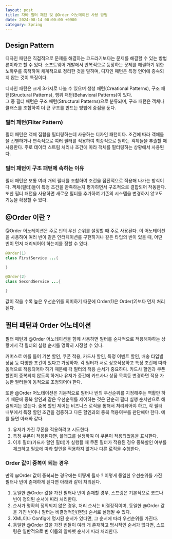 ```yaml
---
layout: post
title: 자바 필터 패턴 및 @Order 어노테이션 사용 방법
date: 2024-08-14 00:00:00 +0900
category: Spring
---
```


## Design Pattern

디자인 패턴은 직접적으로 문제를 해결하는 코드라기보다는 문제를 해결할 수 있는 방법론이라고 할 수 있다. 소프트웨어 개발에서 반복적으로 등장하는 문제를 해결하기 위한 노하우를 축적하여 체계적으로 정리한 것을 말하며, 디자인 패턴은 특정 언어에 종속되지 않는 것이 특징이다.

디자인 패턴은 크게 3가지로 나눌 수 있으며 생성 패턴(Creational Patterns), 구조 패턴(Structural Patterns), 행위 패턴(Behavioral Patterns)이 있다.  
그 중 필터 패턴은 구조 패턴(Structural Patterns)으로 분류되며, 구조 패턴은 객체나 클래스를 조합하여 더 큰 구조를 만드는 방법에 중점을 둔다.

### 필터 패턴(Filter Pattern)

필터 패턴은 객체 집합을 필터링하는데 사용하는 디자인 패턴이다. 조건에 따라 객체들을 선별하거나 연속적으로 여러 필터를 적용하여 최종적으로 원하는 객체들을 추출할 때 사용한다. 주로 데이터 스트림 처리나 조건에 따라 객체를 필터링하는 상황에서 사용된다.

### 필터 패턴이 구조 패턴에 속하는 이유

필터 패턴은 보통 여러 개의 필터를 조합하여 조건을 점진적으로 적용해 나가는 방식이다. 객체(필터)들이 특정 조건을 만족하는지 평가하면서 구조적으로 결합되어 작동한다. 또한 필터 패턴을 사용하면 새로운 필터를 추가하여 기존의 시스템을 변경하지 않고도 기능을 확장할 수 있다.

## @Order 이란 ?

@Order 어노테이션은 주로 빈의 우선 순위를 설정할 때 주로 사용된다. 이 어노테이션을 사용하여 여러 빈이 같은 인터페이션를 구현하거나 같은 타입의 빈이 있을 때, 어떤 빈이 먼저 처리되어야 하는지를 정할 수 있다.

```java
@Order(1)
class FirstService ...{

}

@Order(2)
class SecondService ...{

}
```

값이 작을 수록 높은 우선순위를 의미하기 때문에 Order(1)은 Order(2)보다 먼저 처리된다.

## 필터 패턴과 Order 어노테이션

필터 패턴과 @Order 어노테이션을 함께 사용하면 필터를 순차적으로 적용해야하는 상황에서 각 필터의 실행 순서를 명확히 지정할 수 있다.

커머스로 예를 들어 기본 할인, 쿠폰 적용, 카드사 할인, 특정 이벤트 할인, 배송 타입별 상품 등 다양한 조건이 있다고 가정하자. 각 필터가 서로 상호작용하고 특정 조건에 따라 동적으로 적용되어야 하기 때문에 각 필터의 적용 순서가 중요하다. 카드사 할인과 쿠폰 할인이 중복되지 않도록 하거나 유저가 중간에 카드사나 상품 목록등 변경하면 적용 가능한 필터들이 동적으로 조정되어야 한다.

또한 @Order 어노테이션은 기본적으로 필터나 빈의 우선순위를 지정해주는 역활만 하기 때문에 중복 할인과 같은 우선순위를 제어하는 것은 단순히 필터 실행 순서만으로 해결되지는 않는다. 중복 할인 제어는 비즈니스 로직을 통해서 처리되어야 하고, 각 필터 내부에서 특정 할인 조건을 검증하고 다른 할인과의 중복 적용여부를 판단해야 한다. 예를 들면 아래와 같다.

1. 유저가 가진 쿠폰을 적용하려고 시도한다.
2. 특정 쿠폰이 적용된다면, 플래그를 설정하여 이 쿠폰이 적용되었음을 표시한다.
3. 이후 필터(카드사 할인 필터)가 실행될 때 쿠폰 필터가 적용된 경우 중복할인 여부를 체크하고 필요에 따라 할인을 적용하지 않거나 다른 로직을 수행한다.

### Order 값이 중복이 되는 경우

만약 @Order 값이 중복되는 경우에는 어떻게 될까 ? 이렇게 동일한 우선순위를 가진 필터나 빈이 존재하게 된다면 아래와 같이 처리된다.

1. 동일한 @Order 값을 가진 필터나 빈이 존재할 경우, 스프링은 기본적으로 코드나 빈이 정의된 순서에 따라 처리한다.
2. 순서가 명확히 정의되지 않은 경우, 처리 순서는 비결정적이며, 동일한 @Order 값을 가진 빈이나 필터는 비결정적인(랜덤) 순서로 실행될 수 있다.
3. XML이나 Config에 명시된 순서가 있다면, 그 순서에 따라 우선순위를 가진다.
4. 동일한 @Order 값을 가진 빈들이 여러 개 존재하고 명시적인 순서가 없다면, 스프링은 일반적으로 빈 이름의 알파벳 순서에 따라 처리한다.
